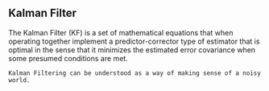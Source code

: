 ## Kalman Filter
The Kalman Filter (KF) is a set of mathematical equations that when operating together implement a predictor-corrector type of estimator that is optimal in the sense that it minimizes the estimated error covariance when some presumed conditions are met.

```
Kalman Filtering can be understood as a way of making sense of a noisy world.
```
